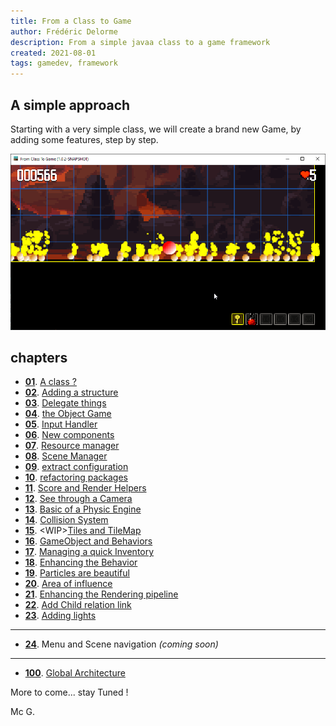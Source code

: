 ```yaml
---
title: From a Class to Game
author: Frédéric Delorme
description: From a simple javaa class to a game framework
created: 2021-08-01
tags: gamedev, framework
---
```


## A simple approach

Starting with a very simple class, we will create a brand new Game, by adding some features, step by step.

![Screenshot of the current dev](images/capture-022.png "A Simple screen shot of the current sample code")

## chapters

- **[01](https://github.com/mcgivrer/fromClassToGame/tree/8e203b98a5db51c9b9586a6eaed6e5a0ee8ee0e2 "see github commit log")**.  [A class ?](chapters/01-a-class.md)
- **[02](https://github.com/mcgivrer/fromClassToGame/tree/7c621c4aaa11f327e8f7b83eedfbcff306bc606a "see github commit log")**. [Adding a structure](chapters/02-adding-a-structure.md)
- **[03](https://github.com/mcgivrer/fromClassToGame/tree/6a337b8955f1a53730d2b2167b865c42ca955203 "see github commit log")**. [Delegate things](chapters/03-delegate-things.md)
- **[04](https://github.com/mcgivrer/fromClassToGame/tree/cece0b3c0dd1598289ef51e7eac309919c99e032 "see github commit log")**. [the Object Game](chapters/04-the-object-game.md)
- **[05](https://github.com/mcgivrer/fromClassToGame/tree/0ddb5d58073149f5454c3f682e94e38a5a4972a7 "see github commit log")**. [Input Handler](chapters/05-input-handler.md)
- **[06](https://github.com/mcgivrer/fromClassToGame/tree/521e07b81f059e17df41fe0b4ecfbdf93632eaef "see github commit log")**. [New components](chapters/06-new-components.md)
- **[07](https://github.com/mcgivrer/fromClassToGame/tree/c93d4f167e6499721ddf5403e33c5dd1b589e25c "see github commit log")**. [Resource manager](chapters/07-resource-manager.md)
- **[08](https://github.com/mcgivrer/fromClassToGame/tree/3f81e8d66d7cc597eefee80117a0194449168c66 "see github commit log")**. [Scene Manager](chapters/08-scene-manager.md)
- **[09](https://github.com/mcgivrer/fromClassToGame/tree/f9cd5ff878d635c01e8f5d65a74b9ef30624aeda "see github commit log")**. [extract configuration](chapters/09-extract-configuration.md)
- **[10](https://github.com/mcgivrer/fromClassToGame/tree/ "see github commit log")**. [refactoring packages](chapters/10-refactoring-packages.md)
- **[11](https://github.com/mcgivrer/fromClassToGame/tree/ "see github commit log")**. [Score and Render Helpers](chapters/11-score-and-renderer-helper.md)
- **[12](https://github.com/mcgivrer/fromClassToGame/tree/ "see github commit log")**. [See through a Camera](chapters/12-see-through-camera.md)
- **[13](https://github.com/mcgivrer/fromClassToGame/tree/ "see github commit log")**. [Basic of a Physic Engine](chapters/13-basic-physic-engine.md)
- **[14](https://github.com/mcgivrer/fromClassToGame/tree/ "see github commit log")**. [Collision System](chapters/14-collision-system.md)
- **[15](https://github.com/mcgivrer/fromClassToGame/tree/ "see github commit log")**. &lt;WIP&gt;[Tiles and TileMap](chapters/15-tile-and-tilemap.md)
- **[16](https://github.com/mcgivrer/fromClassToGame/tree/ "see github commit log")**. [GameObject and Behaviors](chapters/16-gameobject-and-behaviors.md)
- **[17](https://github.com/mcgivrer/fromClassToGame/tree/ "see github commit log")**. [Managing a quick Inventory](chapters/17-inventory.md)
- **[18](https://github.com/mcgivrer/fromClassToGame/tree/ "see github commit log")**. [Enhancing the Behavior](chapters/18-enhanced-behavior.md)
- **[19](https://github.com/mcgivrer/fromClassToGame/tree/ "see github commit log")**. [Particles are beautiful](chapters/19-particles-are-beautiful.md)
- **[20](https://github.com/mcgivrer/fromClassToGame/tree/ "see github commit log")**. [Area of influence](chapters/20-area-of-influence.md)
- **[21](https://github.com/mcgivrer/fromClassToGame/tree/ "see github commit log")**. [Enhancing the Rendering pipeline](chapters/21-enhancing-rendering-pipeline.md)
- **[22](https://github.com/mcgivrer/fromClassToGame/tree/ "see github commit log")**. [Add Child relation link](chapters/22-add-child-relation-link.md)
- **[23](https://github.com/mcgivrer/fromClassToGame/tree/ "see github commit log")**. [Adding lights](chapters/23-adding-lights.md)

----

- **[24](https://github.com/mcgivrer/fromClassToGame/tree/ "see github commit log")**. Menu and Scene navigation _(coming soon)_

----

- **[100](https://github.com/mcgivrer/fromClassToGame/tree/ "see github commit log")**. [Global Architecture](chapters/100-architecture.md)

More to come... stay Tuned !

Mc G.
